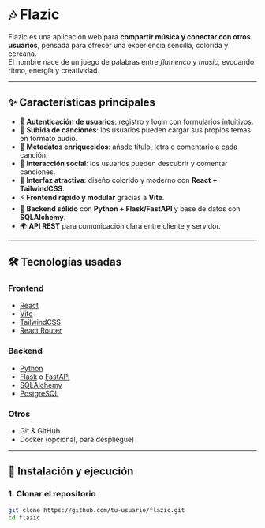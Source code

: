 # 🎶 Flazic

Flazic es una aplicación web para **compartir música y conectar con otros usuarios**, pensada para ofrecer una experiencia sencilla, colorida y cercana.  
El nombre nace de un juego de palabras entre *flamenco* y *music*, evocando ritmo, energía y creatividad.

---

## ✨ Características principales

- 🔐 **Autenticación de usuarios**: registro y login con formularios intuitivos.  
- 🎵 **Subida de canciones**: los usuarios pueden cargar sus propios temas en formato audio.  
- 📝 **Metadatos enriquecidos**: añade título, letra o comentario a cada canción.  
- 💬 **Interacción social**: los usuarios pueden descubrir y comentar canciones.  
- 🎨 **Interfaz atractiva**: diseño colorido y moderno con **React + TailwindCSS**.  
- ⚡ **Frontend rápido y modular** gracias a **Vite**.  
- 🐍 **Backend sólido** con **Python + Flask/FastAPI** y base de datos con **SQLAlchemy**.  
- 🌍 **API REST** para comunicación clara entre cliente y servidor.  

---

## 🛠️ Tecnologías usadas

### Frontend
- [React](https://react.dev/)  
- [Vite](https://vitejs.dev/)  
- [TailwindCSS](https://tailwindcss.com/)  
- [React Router](https://reactrouter.com/)

### Backend
- [Python](https://www.python.org/)  
- [Flask](https://flask.palletsprojects.com/) o [FastAPI](https://fastapi.tiangolo.com/)  
- [SQLAlchemy](https://www.sqlalchemy.org/)  
- [PostgreSQL](https://www.postgresql.org/)  

### Otros
- Git & GitHub  
- Docker (opcional, para despliegue)  

---

## 🚀 Instalación y ejecución

### 1. Clonar el repositorio
```bash
git clone https://github.com/tu-usuario/flazic.git
cd flazic
